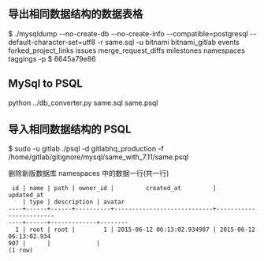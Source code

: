 ﻿## 导出相同数据结构的数据表格

$ ./mysqldump --no-create-db --no-create-info --compatible=postgresql --default-character-set=utf8 -r same.sql -u bitnami bitnami_gitlab events forked_project_links issues merge_request_diffs milestones namespaces taggings -p
$ 6645a79e86
## MySql to PSQL
python ../db_converter.py same.sql same.psql
## 导入相同数据结构的 PSQL
$ sudo -u gitlab ./psql -d gitlabhq_production -f /home/gitlab/gitignore/mysql/same_with_7.11/same.psql

删除新版数据库 namespaces 中的数据一行(共一行)
```
 id | name | path | owner_id |         created_at         |         updated_at     
    | type | description | avatar 
----+------+------+----------+----------------------------+------------------------
----+------+-------------+--------
  1 | root | root |        1 | 2015-06-12 06:13:02.934907 | 2015-06-12 06:13:02.934
907 |      |             | 
(1 row)
```